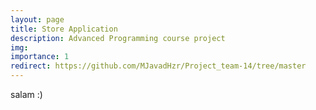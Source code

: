 ```yaml
---
layout: page
title: Store Application
description: Advanced Programming course project
img: 
importance: 1
redirect: https://github.com/MJavadHzr/Project_team-14/tree/master
---
```


salam :)